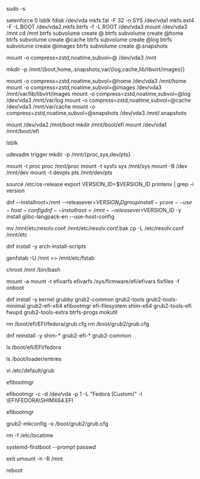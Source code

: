 sudo -s

setenforce 0
lsblk
fdisk /dev/vda
mkfs.fat -F 32 -n SYS /dev/vda1
mkfs.ext4 -F -L BOOT /dev/vda2
mkfs.btrfs -f -L ROOT /dev/vda3
mount /dev/vda3 /mnt
cd /mnt
btrfs subvolume create @
btrfs subvolume create @home
btrfs subvolume create @cache
btrfs subvolume create @log
btrfs subvolume create @images
btrfs subvolume create @.snapshots

mount -o compress=zstd,noatime,subvol=@ /dev/vda3 /mnt

mkdir -p /mnt/{boot,home,.snapshots,var/{log,cache,lib/libvirt/images}}

mount -o compress=zstd,noatime,subvol=@home /dev/vda3 /mnt/home
mount -o compress=zstd,noatime,subvol=@images /dev/vda3 /mnt/var/lib/libvirt/images
mount -o compress=zstd,noatime,subvol=@log /dev/vda3 /mnt/var/log
mount -o compress=zstd,noatime,subvol=@cache /dev/vda3 /mnt/var/cache
mount -o compress=zstd,noatime,subvol=@snapshots /dev/vda3 /mnt/.snapshots

mount /dev/vda2 /mnt/boot
mkdir /mnt/boot/efi
mount /dev/vda1 /mnt/boot/efi

lsblk

udevadm trigger
mkdir -p /mnt/{proc,sys,dev/pts}

mount -t proc proc /mnt/proc
mount -t sysfs sys /mnt/sys
mount -B /dev /mnt/dev
mount -t devpts pts /mnt/dev/pts

source /etc/os-release
export VERSION_ID=$VERSION_ID
printenv | grep -i version

dnf --installroot=/mnt --releasever=$VERSION_ID group install -y core --use-host-config
dnf --installroot=/mnt --releasever=$VERSION_ID -y install glibc-langpack-en --use-host-config

mv /mnt/etc/resolv.conf /mnt/etc/resolv.conf.bak
cp -L /etc/resolv.conf /mnt/etc

dnf install -y arch-install-scripts

genfstab -U /mnt >> /mnt/etc/fstab

chroot /mnt /bin/bash

mount -a
mount -t efivarfs efivarfs /sys/firmware/efi/efivars
fixfiles -f onboot

dnf install -y kernel grubby grub2-common grub2-tools grub2-tools-minimal grub2-efi-x64 efibootmgr efi-filesystem shim-x64 grub2-tools-efi fwupd grub2-tools-extra btrfs-progs mokutil

rm /boot/efi/EFI/fedora/grub.cfg 
rm /boot/grub2/grub.cfg

dnf reinstall -y shim-* grub2-efi-* grub2-common

ls /boot/efi/EFI/fedora

ls /boot/loader/entries

vi /etc/default/grub

efibootmgr 

efibootmgr -c -d /dev/vda -p 1 -L "Fedora (Custom)" -l \\EFI\\FEDORA\\SHIMX64.EFI

efibootmgr

grub2-mkconfig -o /boot/grub2/grub.cfg

rm -f /etc/locatime

systemd-firstboot --prompt
passwd

exit 
umount -n -R /mnt 

reboot
